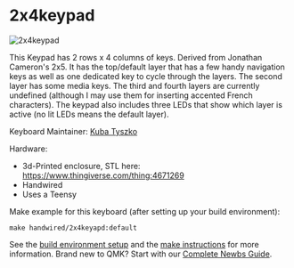 # 2x4keypad

![2x4keypad](http://jmcameron.net/2x5keypad-small.jpg)


This Keypad has 2 rows x 4 columns of keys. Derived from Jonathan Cameron's 2x5.
It has the top/default layer that has a few handy navigation keys as well as one dedicated key to cycle through
the layers. The second layer has some media keys. The third and fourth layers
are currently undefined (although I may use them for inserting accented French
characters). The keypad also includes three LEDs that show which layer is
active (no lit LEDs means the default layer).

Keyboard Maintainer: [Kuba Tyszko](https://github.com/kubatyszko)  

Hardware:
  * 3d-Printed enclosure, STL here: https://www.thingiverse.com/thing:4671269
  * Handwired
  * Uses a Teensy

Make example for this keyboard (after setting up your build environment):

    make handwired/2x4keyapd:default

See the [build environment setup](https://docs.qmk.fm/#/getting_started_build_tools) and the [make instructions](https://docs.qmk.fm/#/getting_started_make_guide) for more information. Brand new to QMK? Start with our [Complete Newbs Guide](https://docs.qmk.fm/#/newbs).
